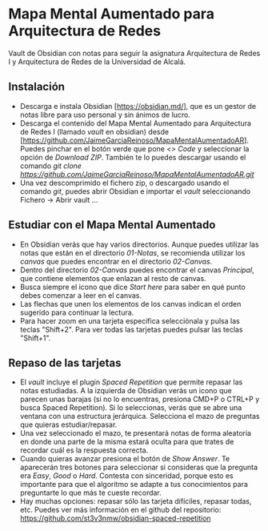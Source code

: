 # Mapa Mental Aumentado para Arquitectura de Redes

Vault de Obsidian con notas para seguir la asignatura Arquitectura de Redes I y Arquitectura de Redes de la Universidad de Alcalá.

## Instalación
- Descarga e instala Obsidian [https://obsidian.md/], que es un gestor de notas libre para uso personal y sin ánimos de lucro.
- Descarga el contenido del Mapa Mental Aumentado para Arquitectura de Redes I (llamado *vault* en obsidian) desde [https://github.com/JaimeGarciaReinoso/MapaMentalAumentadoAR]. Puedes pinchar en el botón verde que pone *<> Code* y seleccionar la opción de *Download ZIP*. También te lo puedes descargar usando el comando *git clone https://github.com/JaimeGarciaReinoso/MapaMentalAumentadoAR.git*
- Una vez descomprimido el fichero zip, o descargado usando el comando *git*, puedes abrir Obsidian e importar el *vault* seleccionando Fichero -> Abrir vault ...

## Estudiar con el Mapa Mental Aumentado
- En Obsidian verás que hay varios directorios. Aunque puedes utilizar las notas que están en el directorio *01-Notas*, se recomienda utilizar los *canvas* que puedes encontrar en el directorio *02-Canvas*.
- Dentro del directorio *02-Canvas* puedes encontrar el canvas *Principal*, que contiene elementos que enlazan al resto de canvas.
- Busca siempre el icono que dice *Start here* para saber en qué punto debes comenzar a leer en el canvas. 
- Las flechas que unen los elementos de los canvas indican el orden sugerido para continuar la lectura.
- Para hacer zoom en una tarjeta específica selecciónala y pulsa las teclas "Shift+2". Para ver todas las tarjetas puedes pulsar las teclas "Shift+1".

## Repaso de las tarjetas
- El *vault* incluye el plugin *Spaced Repetition* que permite repasar las notas estudiadas. A la izquierda de Obsidian verás un icono que parecen unas barajas (si no lo encuentras, presiona CMD+P o CTRL+P y busca Spaced Repetition). Si lo seleccionas, verás que se abre una ventana con una estructura jerárquica. Selecciona el mazo de preguntas que quieras estudiar/repasar.
- Una vez seleccionado el mazo, te presentará notas de forma aleatoria en donde una parte de la misma estará oculta para que trates de recordar cuál es la respuesta correcta. 
- Cuando quieras avanzar presiona el botón de *Show Answer*. Te aparecerán tres botones para seleccionar si consideras que la pregunta era *Easy*, *Good* o *Hard*. Contesta con sinceridad, porque esto es importante para que el algoritmo se adapte a tus conocimientos para preguntarte lo que más te cueste recordar.
- Hay muchas opciones: repasar sólo las tarjeta difíciles, repasar todas, etc. Puedes ver más información en el github del repositorio: https://github.com/st3v3nmw/obsidian-spaced-repetition

